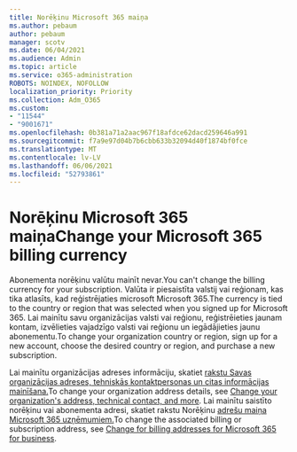 ```yaml
---
title: Norēķinu Microsoft 365 maiņa
ms.author: pebaum
author: pebaum
manager: scotv
ms.date: 06/04/2021
ms.audience: Admin
ms.topic: article
ms.service: o365-administration
ROBOTS: NOINDEX, NOFOLLOW
localization_priority: Priority
ms.collection: Adm_O365
ms.custom:
- "11544"
- "9001671"
ms.openlocfilehash: 0b381a71a2aac967f18afdce62dacd259646a991
ms.sourcegitcommit: f7a9e97d04b7b6cbb633b32094d40f1874bf0fce
ms.translationtype: MT
ms.contentlocale: lv-LV
ms.lasthandoff: 06/06/2021
ms.locfileid: "52793861"
---
```

# <a name="change-your-microsoft-365-billing-currency"></a><span data-ttu-id="aa08b-102">Norēķinu Microsoft 365 maiņa</span><span class="sxs-lookup"><span data-stu-id="aa08b-102">Change your Microsoft 365 billing currency</span></span>

<span data-ttu-id="aa08b-103">Abonementa norēķinu valūtu mainīt nevar.</span><span class="sxs-lookup"><span data-stu-id="aa08b-103">You can't change the billing currency for your subscription.</span></span> <span data-ttu-id="aa08b-104">Valūta ir piesaistīta valstij vai reģionam, kas tika atlasīts, kad reģistrējaties microsoft Microsoft 365.</span><span class="sxs-lookup"><span data-stu-id="aa08b-104">The currency is tied to the country or region that was selected when you signed up for Microsoft 365.</span></span> <span data-ttu-id="aa08b-105">Lai mainītu savu organizācijas valsti vai reģionu, reģistrēieties jaunam kontam, izvēlieties vajadzīgo valsti vai reģionu un iegādājieties jaunu abonementu.</span><span class="sxs-lookup"><span data-stu-id="aa08b-105">To change your organization country or region, sign up for a new account, choose the desired country or region, and purchase a new subscription.</span></span> 

<span data-ttu-id="aa08b-106">Lai mainītu organizācijas adreses informāciju, skatiet [rakstu Savas organizācijas adreses, tehniskās kontaktpersonas un citas informācijas mainīšana.](/microsoft-365/admin/manage/change-address-contact-and-more)</span><span class="sxs-lookup"><span data-stu-id="aa08b-106">To change your organization address details, see [Change your organization's address, technical contact, and more](/microsoft-365/admin/manage/change-address-contact-and-more).</span></span> <span data-ttu-id="aa08b-107">Lai mainītu saistīto norēķinu vai abonementa adresi, skatiet rakstu Norēķinu [adrešu maiņa Microsoft 365 uzņēmumiem.](/microsoft-365/commerce/billing-and-payments/change-your-billing-addresses)</span><span class="sxs-lookup"><span data-stu-id="aa08b-107">To change the associated billing or subscription address, see [Change for billing addresses for Microsoft 365 for business](/microsoft-365/commerce/billing-and-payments/change-your-billing-addresses).</span></span> 